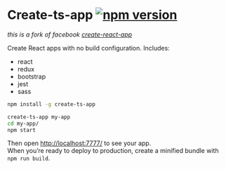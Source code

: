 # Create-ts-app [![npm version](https://img.shields.io/npm/v/tsapp-scripts.svg?style=flat)](https://www.npmjs.com/package/create-ts-app)
_this is a fork of facebook [create-react-app](https://github.com/facebookincubator/create-react-app)_ 

Create React apps with no build configuration.
Includes:

* react
* redux
* bootstrap
* jest
* sass

```sh
npm install -g create-ts-app

create-ts-app my-app
cd my-app/
npm start

```

Then open [http://localhost:7777/](http://localhost:7777/) to see your app.<br>
When you’re ready to deploy to production, create a minified bundle with `npm run build`.
